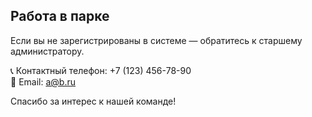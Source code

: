 ## Работа в парке

Если вы не зарегистрированы в системе — обратитесь к старшему администратору.

📞 Контактный телефон: +7 (123) 456-78-90  
📧 Email: a@b.ru

Спасибо за интерес к нашей команде!
